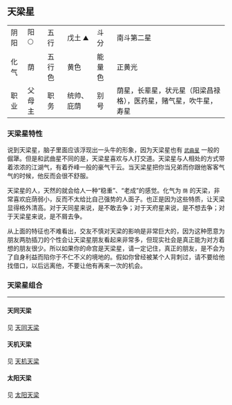 ## 天梁星 <Badge type="warning" text="命宫出现概率≈4.31%" />

<table class="star-card">
  <tr>
    <td>阴阳</td>
    <td>阳 🌕</td>
    <td>五行</td>
    <td>戊土 ⛰️</td>
    <td>斗分</td>
    <td>南斗第二星</td>
  </tr>
  <tr>
    <td>化气</td>
    <td>荫</td>
    <td>五行色</td>
    <td>黄色</td>
    <td>能量色</td>
    <td>正黄光</td>
  </tr>
  <tr>
    <td>职业</td>
    <td>父母主</td>
    <td>职务</td>
    <td>统帅、庇荫</td>
    <td>别号</td>
    <td>荫星，长辈星，状元星（阳梁昌禄格），医药星，赌气星，吹牛星，寿星</td>
  </tr> 
</table>

### 天梁星特性

说到天梁星，脑子里面应该浮现出一头牛的形象，因为天梁星也有 [`武曲星`](#武曲星) 一般的倔犟。但是和武曲星不同的是，天梁星喜欢与人打交道。天梁星与人相处的方式带着浓浓的江湖气，有着乔峰一般的豪气干云。当天梁星把你当兄弟而你跟他客客气气的时候，他反而会很不舒服。

天梁星的人，天然的就会给人一种“稳重”、“老成”的感觉。化气为 `荫` 的天梁，非常喜欢庇荫弱小，反而不太给比自己强势的人面子。也正是因为这些特质，让天梁显得格外清高。对于天同星来说，是不敢去争；对于天府星来说，是不想去争；对于天梁星来说，是不屑去争。

从上面的特征也不难看出，交友不慎对天梁的影响是非常巨大的，因为这种愿意为朋友两肋插刀的个性会让天梁星朋友看起来非常多，但现实社会是真正能为对方着想的朋友很少。所以如果你的命宫是天梁星，请一定记住，真正的朋友，是不会为了自身利益而陷你于不仁不义的境地的。假如你曾经被某个人背刺过，请不要给他找借口，以后远离他，不要让他有再来一次的机会。

### 天梁星组合

---

#### 天同天梁 <Badge type="warning" text="命宫出现概率≈2.77%" />

见 [天同天梁](#天同天梁)

#### 天机天梁 <Badge type="warning" text="命宫出现概率≈2.72%" />

见 [天机天梁](#天机天梁)

#### 太阳天梁 <Badge type="warning" text="命宫出现概率≈2.54%" />

见 [太阳天梁](#太阳天梁)
